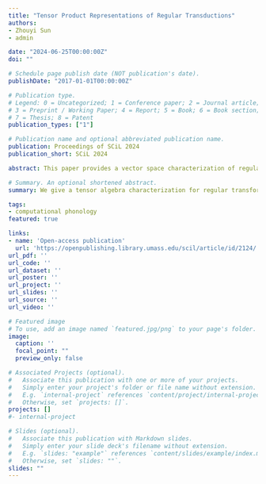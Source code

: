 ```yaml
---
title: "Tensor Product Representations of Regular Transductions"
authors:
- Zhouyi Sun
- admin

date: "2024-06-25T00:00:00Z"
doi: ""

# Schedule page publish date (NOT publication's date).
publishDate: "2017-01-01T00:00:00Z"

# Publication type.
# Legend: 0 = Uncategorized; 1 = Conference paper; 2 = Journal article;
# 3 = Preprint / Working Paper; 4 = Report; 5 = Book; 6 = Book section;
# 7 = Thesis; 8 = Patent
publication_types: ["1"]

# Publication name and optional abbreviated publication name.
publication: Proceedings of SCiL 2024
publication_short: SCiL 2024

abstract: This paper provides a vector space characterization of regular transductions. We use finite model theory to characterize objects like strings and trees as relational structures and origin graphs to characterize input-output relations generated by transducer. We show detailed processes of using multilinear maps as function application for evaluation to compile regular transductions characterized by MSO definable origin graphs into a tensor embedding.

# Summary. An optional shortened abstract.
summary: We give a tensor algebra characterization for regular transformations via origin graphs

tags:
- computational phonology
featured: true

links:
- name: 'Open-access publication'
  url: 'https://openpublishing.library.umass.edu/scil/article/id/2124/'
url_pdf: ''
url_code: ''
url_dataset: ''
url_poster: ''
url_project: ''
url_slides: ''
url_source: ''
url_video: ''

# Featured image
# To use, add an image named `featured.jpg/png` to your page's folder.
image:
  caption: ''
  focal_point: ""
  preview_only: false

# Associated Projects (optional).
#   Associate this publication with one or more of your projects.
#   Simply enter your project's folder or file name without extension.
#   E.g. `internal-project` references `content/project/internal-project/index.md`.
#   Otherwise, set `projects: []`.
projects: []
#- internal-project

# Slides (optional).
#   Associate this publication with Markdown slides.
#   Simply enter your slide deck's filename without extension.
#   E.g. `slides: "example"` references `content/slides/example/index.md`.
#   Otherwise, set `slides: ""`.
slides: ""
---
```

